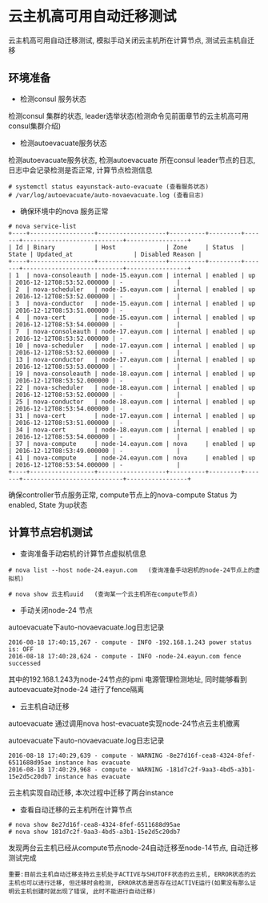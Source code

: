 # 云主机高可用自动迁移测试

云主机高可用自动迁移测试, 模拟手动关闭云主机所在计算节点, 测试云主机自迁移


## 环境准备

* 检测consul 服务状态

检测consul 集群的状态, leader选举状态(检测命令见前面章节的云主机高可用consul集群介绍)

* 检测autoevacuate服务状态

检测autoevacuate服务状态, 检测autoevacuate 所在consul leader节点的日志, 日志中会记录检测是否正常, 计算节点检测信息

```
# systemctl status eayunstack-auto-evacuate (查看服务状态)
# /var/log/autoevacuate/auto-novaevacuate.log (查看日志)

```

* 确保环境中的nova 服务正常

```
# nova service-list
+----+------------------+-------------------+----------+---------+-------+----------------------------+-----------------+
| Id | Binary           | Host              | Zone     | Status  | State | Updated_at                 | Disabled Reason |
+----+------------------+-------------------+----------+---------+-------+----------------------------+-----------------+
| 1  | nova-consoleauth | node-15.eayun.com | internal | enabled | up    | 2016-12-12T08:53:52.000000 | -               |
| 2  | nova-scheduler   | node-15.eayun.com | internal | enabled | up    | 2016-12-12T08:53:52.000000 | -               |
| 3  | nova-conductor   | node-15.eayun.com | internal | enabled | up    | 2016-12-12T08:53:51.000000 | -               |
| 4  | nova-cert        | node-15.eayun.com | internal | enabled | up    | 2016-12-12T08:53:54.000000 | -               |
| 7  | nova-consoleauth | node-17.eayun.com | internal | enabled | up    | 2016-12-12T08:53:52.000000 | -               |
| 10 | nova-scheduler   | node-17.eayun.com | internal | enabled | up    | 2016-12-12T08:53:52.000000 | -               |
| 13 | nova-conductor   | node-17.eayun.com | internal | enabled | up    | 2016-12-12T08:53:53.000000 | -               |
| 19 | nova-consoleauth | node-18.eayun.com | internal | enabled | up    | 2016-12-12T08:53:52.000000 | -               |
| 22 | nova-scheduler   | node-18.eayun.com | internal | enabled | up    | 2016-12-12T08:53:52.000000 | -               |
| 25 | nova-conductor   | node-18.eayun.com | internal | enabled | up    | 2016-12-12T08:53:54.000000 | -               |
| 31 | nova-cert        | node-17.eayun.com | internal | enabled | up    | 2016-12-12T08:53:51.000000 | -               |
| 34 | nova-cert        | node-18.eayun.com | internal | enabled | up    | 2016-12-12T08:53:54.000000 | -               |
| 37 | nova-compute     | node-14.eayun.com | nova     | enabled | up    | 2016-12-12T08:53:49.000000 | -               |
| 41 | nova-compute     | node-24.eayun.com | nova     | enabled | up    | 2016-12-12T08:53:54.000000 | -               |
+----+------------------+-------------------+----------+---------+-------+----------------------------+-----------------+

```
确保controller节点服务正常, compute节点上的nova-compute Status 为enabled, State 为up状态


## 计算节点宕机测试

* 查询准备手动宕机的计算节点虚拟机信息

```
# nova list --host node-24.eayun.com   (查询准备手动宕机的node-24节点上的虚拟机)

# nova show 云主机uuid   (查询某一个云主机所在compute节点)
```

* 手动关闭node-24 节点

autoevacuate下auto-novaevacuate.log日志记录

```
2016-08-18 17:40:15,267 - compute - INFO -192.168.1.243 power status is: OFF
2016-08-18 17:40:28,624 - compute - INFO -node-24.eayun.com fence successed
```

其中的192.168.1.243为node-24节点的ipmi 电源管理检测地址, 同时能够看到autoevacuate对node-24 进行了fence隔离

* 云主机自动迁移

autoevacuate 通过调用nova host-evacuate实现node-24节点云主机撤离

autoevacuate下auto-novaevacuate.log日志记录

```
2016-08-18 17:40:29,639 - compute - WARNING -8e27d16f-cea8-4324-8fef-6511688d95ae instance has evacuate
2016-08-18 17:40:29,968 - compute - WARNING -181d7c2f-9aa3-4bd5-a3b1-15e2d5c20db7 instance has evacuate
```

云主机实现自动迁移, 本次过程中迁移了两台instance

* 查看自动迁移的云主机所在计算节点

```
# nova show 8e27d16f-cea8-4324-8fef-6511688d95ae
# nova show 181d7c2f-9aa3-4bd5-a3b1-15e2d5c20db7
```

发现两台云主机已经从compute节点node-24自动迁移至node-14节点, 自动迁移测试完成


`重要:目前云主机自动迁移支持云主机处于ACTIVE与SHUTOFF状态的云主机, ERROR状态的云主机也可以进行迁移, 但迁移时会检测, ERROR状态是否存在过ACTIVE运行(如果没有那么证明云主机创建时就出现了错误, 此时不能进行自动迁移)`
